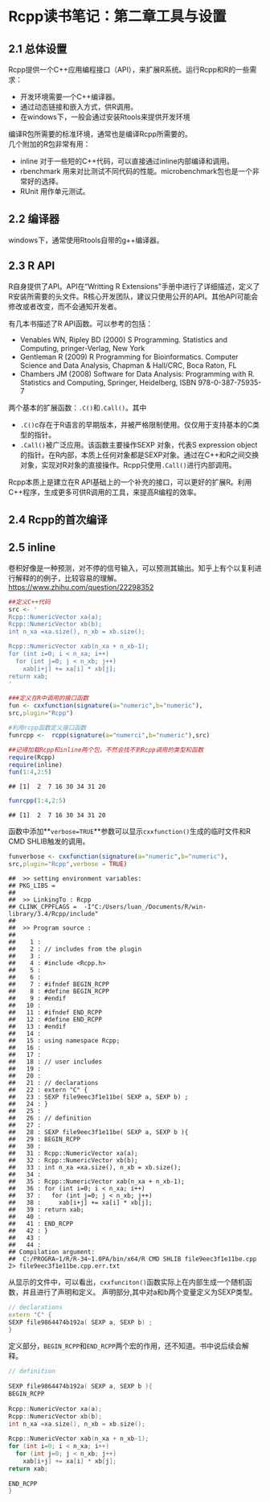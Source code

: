 # Rcpp读书笔记：第二章工具与设置



## 2.1 总体设置

Rcpp提供一个C++应用编程接口（API），来扩展R系统。运行Rcpp和R的一些需求：

* 开发环境需要一个C++编译器。
* 通过动态链接和嵌入方式，供R调用。
* 在windows下，一般会通过安装Rtools来提供开发环境

编译R包所需要的标准环境，通常也是编译Rcpp所需要的。  
几个附加的R包非常有用： 

* inline 对于一些短的C++代码，可以直接通过inline内部编译和调用。
* rbenchmark 用来对比测试不同代码的性能。microbenchmark包也是一个非常好的选择。
* RUnit 用作单元测试。

## 2.2 编译器
windows下，通常使用Rtools自带的g++编译器。

## 2.3 R API
R自身提供了API。API在“Writting R Extensions”手册中进行了详细描述，定义了R安装所需要的头文件。R核心开发团队，建议只使用公开的API。其他API可能会修改或者改变，而不会通知开发者。  

有几本书描述了R API函数。可以参考的包括：  

* Venables WN, Ripley BD (2000) S Programming. Statistics and Computing, pringer-Verlag, New York
* Gentleman R (2009) R Programming for Bioinformatics. Computer Science and
Data Analysis, Chapman & Hall/CRC, Boca Raton, FL
* Chambers JM (2008) Software for Data Analysis: Programming with R. Statistics
and Computing, Springer, Heidelberg, ISBN 978-0-387-75935-7

两个基本的扩展函数：`.C()`和`.Call()`。其中

* `.C()`c存在于R语言的早期版本，并被严格限制使用。仅仅用于支持基本的C类型的指针。
* `.Call()`被广泛应用。该函数主要操作SEXP 对象，代表S expression object的指针。在R内部，本质上任何对象都是SEXP对象。通过在C++和R之间交换对象，实现对R对象的直接操作。Rcpp只使用`.Call()`进行内部调用。

Rcpp本质上是建立在R API基础上的一个补充的接口，可以更好的扩展R。利用C++程序，生成更多可供R调用的工具，来提高R编程的效率。

## 2.4 Rcpp的首次编译

## 2.5 inline
卷积好像是一种预测，对不停的信号输入，可以预测其输出。知乎上有个以复利进行解释的的例子，比较容易的理解。https://www.zhihu.com/question/22298352

```r
##定义C++代码
src <- '
Rcpp::NumericVector xa(a);
Rcpp::NumericVector xb(b);
int n_xa =xa.size(), n_xb = xb.size();

Rcpp::NumericVector xab(n_xa + n_xb-1);
for (int i=0; i < n_xa; i++)
  for (int j=0; j < n_xb; j++)
    xab[i+j] += xa[i] * xb[j];
return xab;
'

###定义在R中调用的接口函数
fun <- cxxfunction(signature(a="numeric",b="numeric"),
src,plugin="Rcpp")

#利用rcpp函数定义接口函数
funrcpp <-  rcpp(signature(a="numerci",b="numeric"),src)

##记得加载Rcpp和inline两个包，不然会找不到Rcpp调用的类型和函数
require(Rcpp)
require(inline)
fun(1:4,2:5)
```

```
## [1]  2  7 16 30 34 31 20
```

```r
funrcpp(1:4,2:5)
```

```
## [1]  2  7 16 30 34 31 20
```

函数中添加**`verbose=TRUE`**参数可以显示`cxxfunction()`生成的临时文件和R CMD SHLIB触发的调用。

```r
funverbose <- cxxfunction(signature(a="numeric",b="numeric"),
src,plugin="Rcpp",verbose = TRUE)
```

```
##  >> setting environment variables: 
## PKG_LIBS = 
## 
##  >> LinkingTo : Rcpp
## CLINK_CPPFLAGS =  -I"C:/Users/luan_/Documents/R/win-library/3.4/Rcpp/include" 
## 
##  >> Program source :
## 
##    1 : 
##    2 : // includes from the plugin
##    3 : 
##    4 : #include <Rcpp.h>
##    5 : 
##    6 : 
##    7 : #ifndef BEGIN_RCPP
##    8 : #define BEGIN_RCPP
##    9 : #endif
##   10 : 
##   11 : #ifndef END_RCPP
##   12 : #define END_RCPP
##   13 : #endif
##   14 : 
##   15 : using namespace Rcpp;
##   16 : 
##   17 : 
##   18 : // user includes
##   19 : 
##   20 : 
##   21 : // declarations
##   22 : extern "C" {
##   23 : SEXP file9eec3f1e11be( SEXP a, SEXP b) ;
##   24 : }
##   25 : 
##   26 : // definition
##   27 : 
##   28 : SEXP file9eec3f1e11be( SEXP a, SEXP b ){
##   29 : BEGIN_RCPP
##   30 : 
##   31 : Rcpp::NumericVector xa(a);
##   32 : Rcpp::NumericVector xb(b);
##   33 : int n_xa =xa.size(), n_xb = xb.size();
##   34 : 
##   35 : Rcpp::NumericVector xab(n_xa + n_xb-1);
##   36 : for (int i=0; i < n_xa; i++)
##   37 :   for (int j=0; j < n_xb; j++)
##   38 :     xab[i+j] += xa[i] * xb[j];
##   39 : return xab;
##   40 : 
##   41 : END_RCPP
##   42 : }
##   43 : 
##   44 : 
## Compilation argument:
##  C:/PROGRA~1/R/R-34~1.0PA/bin/x64/R CMD SHLIB file9eec3f1e11be.cpp 2> file9eec3f1e11be.cpp.err.txt
```
从显示的文件中，可以看出，`cxxfunciton()`函数实际上在内部生成一个随机函数，并且进行了声明和定义。
声明部分,其中对a和b两个变量定义为SEXP类型。
```cpp
// declarations                          
extern "C" {                             
SEXP file9864474b192a( SEXP a, SEXP b) ; 
}                                        
```
定义部分，`BEGIN_RCPP`和`END_RCPP`两个宏的作用，还不知道。书中说后续会解释。
```cpp
// definition                               
                                            
SEXP file9864474b192a( SEXP a, SEXP b ){    
BEGIN_RCPP                                  
                                            
Rcpp::NumericVector xa(a);                  
Rcpp::NumericVector xb(b);                  
int n_xa =xa.size(), n_xb = xb.size();      
                                            
Rcpp::NumericVector xab(n_xa + n_xb-1);     
for (int i=0; i < n_xa; i++)                
  for (int j=0; j < n_xb; j++)              
    xab[i+j] += xa[i] * xb[j];              
return xab;                                 
                                            
END_RCPP                                    
}                                           
```
